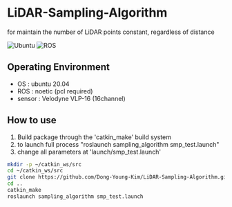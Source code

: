 # LiDAR-Sampling-Algorithm
for maintain the number of LiDAR points constant, regardless of distance

![Ubuntu](https://img.shields.io/badge/-Ubuntu-orange)
![ROS](https://img.shields.io/badge/-ROS-lightgrey)

## Operating Environment
- OS     : ubuntu 20.04
- ROS    : noetic (pcl required)
- sensor : Velodyne VLP-16 (16channel)

## How to use
1. Build package through the 'catkin_make' build system
2. to launch full process "roslaunch sampling_algorithm smp_test.launch"
3. change all parameters at 'launch/smp_test.launch'

```bash
mkdir -p ~/catkin_ws/src
cd ~/catkin_ws/src
git clone https://github.com/Dong-Young-Kim/LiDAR-Sampling-Algorithm.git
cd ..
catkin_make
roslaunch sampling_algorithm smp_test.launch
```
